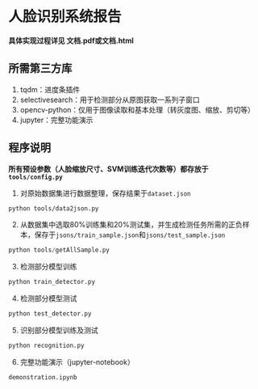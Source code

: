# 人脸识别系统报告

**具体实现过程详见 文档.pdf或文档.html**

## 所需第三方库

1. tqdm：进度条插件
2. selectivesearch：用于检测部分从原图获取一系列子窗口
3. opencv-python：仅用于图像读取和基本处理（转灰度图、缩放、剪切等）
4. jupyter：完整功能演示

## 程序说明

**所有预设参数（人脸缩放尺寸、SVM训练迭代次数等）都存放于`tools/config.py`**

1. 对原始数据集进行数据整理，保存结果于`dataset.json`

```bash
python tools/data2json.py
```

2. 从数据集中选取80%训练集和20%测试集，并生成检测任务所需的正负样本，保存于`jsons/train_sample.json`和`jsons/test_sample.json`

```python
python tools/getAllSample.py
```

3. 检测部分模型训练

```bash
python train_detector.py
```

4. 检测部分模型测试

```bash
python test_detector.py
```

5. 识别部分模型训练及测试

```bash
python recognition.py
```

6. 完整功能演示（jupyter-notebook）

```python
demonstration.ipynb
```

